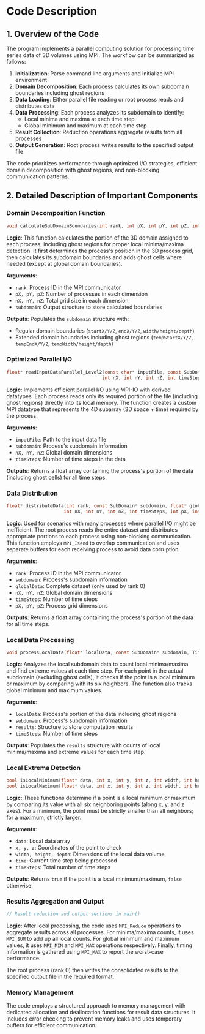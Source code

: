 # Code Description

## 1. Overview of the Code

The program implements a parallel computing solution for processing time series data of 3D volumes using MPI. The workflow can be summarized as follows:

1. **Initialization**: Parse command line arguments and initialize MPI environment
2. **Domain Decomposition**: Each process calculates its own subdomain boundaries including ghost regions
3. **Data Loading**: Either parallel file reading or root process reads and distributes data
4. **Data Processing**: Each process analyzes its subdomain to identify:
   - Local minima and maxima at each time step
   - Global minimum and maximum at each time step
5. **Result Collection**: Reduction operations aggregate results from all processes
6. **Output Generation**: Root process writes results to the specified output file

The code prioritizes performance through optimized I/O strategies, efficient domain decomposition with ghost regions, and non-blocking communication patterns.

## 2. Detailed Description of Important Components

### Domain Decomposition Function

```c
void calculateSubDomainBoundaries(int rank, int pX, int pY, int pZ, int nX, int nY, int nZ, SubDomain* subdomain)
```

**Logic**:
This function calculates the portion of the 3D domain assigned to each process, including ghost regions for proper local minima/maxima detection. It first determines the process's position in the 3D process grid, then calculates its subdomain boundaries and adds ghost cells where needed (except at global domain boundaries).

**Arguments**:
- `rank`: Process ID in the MPI communicator
- `pX, pY, pZ`: Number of processes in each dimension
- `nX, nY, nZ`: Total grid size in each dimension
- `subdomain`: Output structure to store calculated boundaries

**Outputs**:
Populates the `subdomain` structure with:
- Regular domain boundaries (`startX/Y/Z`, `endX/Y/Z`, `width/height/depth`)
- Extended domain boundaries including ghost regions (`tempStartX/Y/Z`, `tempEndX/Y/Z`, `tempWidth/height/depth`)

### Optimized Parallel I/O

```c
float* readInputDataParallel_Level2(const char* inputFile, const SubDomain* subdomain,
                                   int nX, int nY, int nZ, int timeSteps)
```

**Logic**:
Implements efficient parallel I/O using MPI-IO with derived datatypes. Each process reads only its required portion of the file (including ghost regions) directly into its local memory. The function creates a custom MPI datatype that represents the 4D subarray (3D space + time) required by the process.

**Arguments**:
- `inputFile`: Path to the input data file
- `subdomain`: Process's subdomain information
- `nX, nY, nZ`: Global domain dimensions
- `timeSteps`: Number of time steps in the data

**Outputs**:
Returns a float array containing the process's portion of the data (including ghost cells) for all time steps.

### Data Distribution

```c
float* distributeData(int rank, const SubDomain* subdomain, float* globalData,
                     int nX, int nY, int nZ, int timeSteps, int pX, int pY, int pZ)
```

**Logic**:
Used for scenarios with many processes where parallel I/O might be inefficient. The root process reads the entire dataset and distributes appropriate portions to each process using non-blocking communication. This function employs `MPI_Isend` to overlap communication and uses separate buffers for each receiving process to avoid data corruption.

**Arguments**:
- `rank`: Process ID in the MPI communicator
- `subdomain`: Process's subdomain information
- `globalData`: Complete dataset (only used by rank 0)
- `nX, nY, nZ`: Global domain dimensions
- `timeSteps`: Number of time steps
- `pX, pY, pZ`: Process grid dimensions

**Outputs**:
Returns a float array containing the process's portion of the data for all time steps.

### Local Data Processing

```c
void processLocalData(float* localData, const SubDomain* subdomain, TimeSeriesResults* results, int timeSteps)
```

**Logic**:
Analyzes the local subdomain data to count local minima/maxima and find extreme values at each time step. For each point in the actual subdomain (excluding ghost cells), it checks if the point is a local minimum or maximum by comparing with its six neighbors. The function also tracks global minimum and maximum values.

**Arguments**:
- `localData`: Process's portion of the data including ghost regions
- `subdomain`: Process's subdomain information
- `results`: Structure to store computation results
- `timeSteps`: Number of time steps

**Outputs**:
Populates the `results` structure with counts of local minima/maxima and extreme values for each time step.

### Local Extrema Detection

```c
bool isLocalMinimum(float* data, int x, int y, int z, int width, int height, int depth, int time, int timeSteps)
bool isLocalMaximum(float* data, int x, int y, int z, int width, int height, int depth, int time, int timeSteps)
```

**Logic**:
These functions determine if a point is a local minimum or maximum by comparing its value with all six neighboring points (along x, y, and z axes). For a minimum, the point must be strictly smaller than all neighbors; for a maximum, strictly larger.

**Arguments**:
- `data`: Local data array
- `x, y, z`: Coordinates of the point to check
- `width, height, depth`: Dimensions of the local data volume
- `time`: Current time step being processed
- `timeSteps`: Total number of time steps

**Outputs**:
Returns `true` if the point is a local minimum/maximum, `false` otherwise.

### Results Aggregation and Output

```c
// Result reduction and output sections in main()
```

**Logic**:
After local processing, the code uses `MPI_Reduce` operations to aggregate results across all processes. For minima/maxima counts, it uses `MPI_SUM` to add up all local counts. For global minimum and maximum values, it uses `MPI_MIN` and `MPI_MAX` operations respectively. Finally, timing information is gathered using `MPI_MAX` to report the worst-case performance.

The root process (rank 0) then writes the consolidated results to the specified output file in the required format.

### Memory Management

The code employs a structured approach to memory management with dedicated allocation and deallocation functions for result data structures. It includes error checking to prevent memory leaks and uses temporary buffers for efficient communication.
